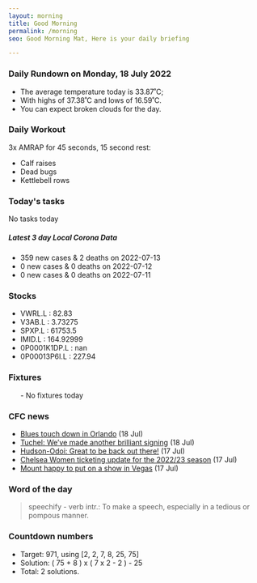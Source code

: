 ```yaml
---
layout: morning
title: Good Morning
permalink: /morning
seo: Good Morning Mat, Here is your daily briefing

---
```


<!-- weather_marker starts -->
### Daily Rundown on Monday, 18 July 2022

- The average temperature today is 33.87˚C;
- With highs of 37.38˚C and lows of 16.59˚C.
- You can expect broken clouds for the day.

<!-- weather_marker ends -->

### Daily Workout
<!-- workout_marker starts -->
3x AMRAP for 45 seconds, 15 second rest:

- Calf raises
- Dead bugs
- Kettlebell rows

<!-- workout_marker ends -->

### Today's tasks
<!-- task_marker starts -->
No tasks today
<!-- task_marker ends -->

<!-- c19_marker starts -->
##### Latest 3 day Local Corona Data

- 359 new cases & 2 deaths on 2022-07-13
- 0 new cases & 0 deaths on 2022-07-12
- 0 new cases & 0 deaths on 2022-07-11

<!-- c19_marker ends -->

### Stocks

<!-- stocks_marker starts -->

- VWRL.L : 82.83
- V3AB.L : 3.73275
- SPXP.L : 61753.5
- IMID.L : 164.92999
- 0P0001K1DP.L : nan
- 0P00013P6I.L : 227.94

<!-- stocks_marker ends -->

### Fixtures

<!-- sports_marker starts -->

<ul>
- No fixtures today</ul>

<!-- sports_marker ends -->

### CFC news

<!-- cfc_marker starts -->
- [Blues touch down in Orlando](https://chelseafc.com/en/news/article/blues-touch-down-in-orlando) (18 Jul)
- [Tuchel: We’ve made another brilliant signing](https://chelseafc.com/en/news/article/tuchel-weve-made-another-brilliant-signing) (18 Jul)
- [Hudson-Odoi: Great to be back out there!](https://chelseafc.com/en/news/article/hudson-odoi-great-to-be-back-out-there) (17 Jul)
- [Chelsea Women ticketing update for the 2022/23 season](https://chelseafc.com/en/news/article/chelsea-women-ticketing-update-for-the-2022-23-season) (17 Jul)
- [Mount happy to put on a show in Vegas](https://chelseafc.com/en/news/article/mount-happy-to-put-on-a-show-in-vegas) (17 Jul)

<!-- cfc_marker ends -->

### Word of the day
<!-- word_marker starts -->

 > speechify - verb intr.: To make a speech, especially in a tedious or pompous manner.

<!-- word_marker ends -->

### Countdown numbers
<!-- game_marker starts -->

- Target: 971, using [2, 2, 7, 8, 25, 75]
- Solution: ( 75 + 8 ) x ( 7 x 2 - 2 ) - 25
- Total: 2 solutions.

<!-- game_marker ends -->